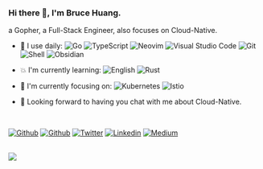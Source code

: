 ### Hi there 👋, I'm Bruce Huang.

a Gopher, a Full-Stack Engineer, also focuses on Cloud-Native.

- 🚀 I use daily:
  ![Go](https://img.shields.io/badge/Go-%2300ADD8?style=flat-square&logo=go&logoColor=white)
  ![TypeScript](https://img.shields.io/badge/TypeScript-%233178C6?style=flat-square&logo=typescript&logoColor=white)
  ![Neovim](https://img.shields.io/badge/Neovim-%2357A143?style=flat-square&logo=neovim&logoColor=white)
  ![Visual Studio Code](https://img.shields.io/badge/Visual%20Studio%20Code-%23007ACC?style=flat-square&logo=visual%20studio%20code&logoColor=white)
  ![Git](https://img.shields.io/badge/Git-%23F05032?style=flat-square&logo=git&logoColor=white)
  ![Shell](https://img.shields.io/badge/Shell-%23FFD500?style=flat-square&logo=shell&logoColor=white)
  ![Obsidian](https://img.shields.io/badge/Obsidian-%23483699?style=flat-square&logo=obsidian&logoColor=white)

- 💥 I'm currently learning: 
  ![English](https://img.shields.io/badge/English-%23E62A47?style=flat-square&logoColor=white) 
  ![Rust](https://img.shields.io/badge/Rust-%23000000?style=flat-square&logo=rust&logoColor=white)

- 🔭 I'm currently focusing on: 
  ![Kubernetes](https://img.shields.io/badge/Kubernetes-%23326CE5?style=flat-square&logo=kubernetes&logoColor=white)
  ![Istio](https://img.shields.io/badge/Istio-%23466BB0?style=flat-square&logo=istio&logoColor=white)

- 🌱 Looking forward to having you chat with me about Cloud-Native.

<br>

[![Github](https://img.shields.io/badge/Gmail-%23EA4335.svg?style=for-the-badge&logo=Gmail&logoColor=white)](mailto:helbingxxx@gmail.com)
[![Github](https://img.shields.io/badge/github-%2324292e.svg?style=for-the-badge&logo=github&logoColor=white)](https://github.com/helbing)
[![Twitter](https://img.shields.io/badge/twitter-%2300acee.svg?style=for-the-badge&logo=twitter&logoColor=white)](https://twitter.com/helbingxxx)
[![Linkedin](https://img.shields.io/badge/linkedin-%231E77B5.svg?style=for-the-badge&logo=linkedin&logoColor=white)](https://linkedin.com/in/helbingxxx)
[![Medium](https://img.shields.io/badge/medium-%23292929.svg?style=for-the-badge&logo=medium&logoColor=white)](https://medium.com/@helbingxxx)

<br>

<img src="https://github-readme-stats.vercel.app/api?username=helbing&show_icons=true" />
